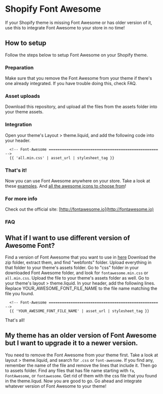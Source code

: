 # Shopify Font Awesome

If your Shopify theme is missing Font Awesome or has older version of it, use this to integrate Font Awesome to your store in no time!

## How to setup

Follow the steps below to setup Font Awesome on your Shopify theme.

### Preparation 

Make sure that you remove the Font Awesome from your theme if there's one already integrated. If you have trouble doing this, check FAQ. 

### Asset uploads

Download this repository, and upload all the files from the assets folder into your theme assets.

### Integration

Open your theme's Layout > theme.liquid, and add the following code into your header.

```liquid
  <!-- Font-Awesome ================================================== -->
  {{ 'all.min.css' | asset_url | stylesheet_tag }}
```

### That's it!

Now you can use Font Awesome anywhere on your store. Take a look at these [examples](http://fortawesome.github.io/Font-Awesome/examples/). And [all the awesome icons to choose from](http://fortawesome.github.io/Font-Awesome/icons/)!

### For more info

Check out the official site: [http://fontawesome.io](http://fontawesome.io)

### FAQ

## What if I want to use different version of Awesome Font?

Find a version of Font Awesome that you want to use in [here](https://github.com/FortAwesome/Font-Awesome/releases)
Download the zip folder, extract them, and find "webfonts" folder. 
Upload everything in that folder to your theme's assets folder.
Go to "css" folder in your downloaded Font Awesome folder, and look for ```fontawesome.min.css``` or ```all.min.css```. Upload the file to your theme's assets folder as well. 
Go to your theme's layout > theme.liquid. In your header, add the following lines. Replace YOUR_AWESOME_FONT_FILE_NAME to the file name matching the file you found. 
```liquid
  <!-- Font-Awesome ================================================== -->
  {{ 'YOUR_AWESOME_FONT_FILE_NAME' | asset_url | stylesheet_tag }}
```
That's all!

## My theme has an older version of Font Awesome but I want to upgrade it to a newer version. 

You need to remove the Font Awesome from your theme first. 
Take a look at layout > theme.liquid, and search for ```.css``` or ```font-awesome```. If you find any, remember the name of the file and remove the lines that include it. 
Then go to assets folder. Find any files that has file name starting with ```fa```, ```FontAwesome```, or ```fontawesome```. Get rid of them with the css file that you found in the theme.liqud.
Now you are good to go. Go ahead and integrate whatever version of Font Awesome to your theme!




